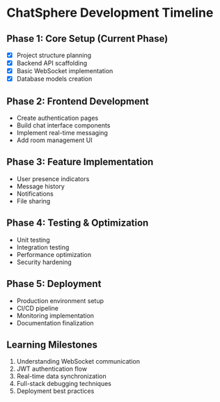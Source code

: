 # ChatSphere Development Timeline

## Phase 1: Core Setup (Current Phase)
- [x] Project structure planning
- [x] Backend API scaffolding
- [x] Basic WebSocket implementation
- [x] Database models creation

## Phase 2: Frontend Development
- Create authentication pages
- Build chat interface components
- Implement real-time messaging
- Add room management UI

## Phase 3: Feature Implementation
- User presence indicators
- Message history
- Notifications
- File sharing

## Phase 4: Testing & Optimization
- Unit testing
- Integration testing
- Performance optimization
- Security hardening

## Phase 5: Deployment
- Production environment setup
- CI/CD pipeline
- Monitoring implementation
- Documentation finalization

## Learning Milestones
1. Understanding WebSocket communication
2. JWT authentication flow
3. Real-time data synchronization
4. Full-stack debugging techniques
5. Deployment best practices
